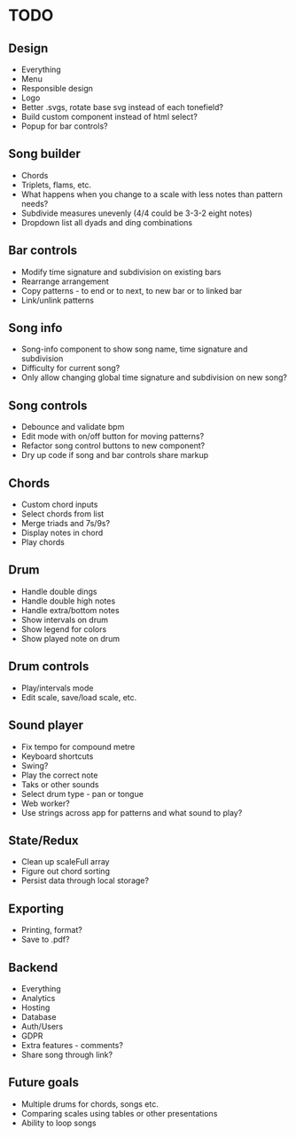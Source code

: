# TODO

## Design

* Everything
* Menu
* Responsible design
* Logo
* Better .svgs, rotate base svg instead of each tonefield?
* Build custom component instead of html select?
* Popup for bar controls?

## Song builder

* Chords
* Triplets, flams, etc.
* What happens when you change to a scale with less notes than pattern needs?
* Subdivide measures unevenly (4/4 could be 3-3-2 eight notes)
* Dropdown list all dyads and ding combinations

## Bar controls

* Modify time signature and subdivision on existing bars
* Rearrange arrangement
* Copy patterns - to end or to next, to new bar or to linked bar
* Link/unlink patterns

## Song info

* Song-info component to show song name, time signature and subdivision
* Difficulty for current song?
* Only allow changing global time signature and subdivision on new song?

## Song controls

* Debounce and validate bpm
* Edit mode with on/off button for moving patterns?
* Refactor song control buttons to new component?
* Dry up code if song and bar controls share markup

## Chords

* Custom chord inputs
* Select chords from list
* Merge triads and 7s/9s?
* Display notes in chord
* Play chords

## Drum

* Handle double dings
* Handle double high notes
* Handle extra/bottom notes
* Show intervals on drum
* Show legend for colors
* Show played note on drum

## Drum controls

* Play/intervals mode
* Edit scale, save/load scale, etc.

## Sound player

* Fix tempo for compound metre
* Keyboard shortcuts
* Swing?
* Play the correct note
* Taks or other sounds
* Select drum type - pan or tongue
* Web worker?
* Use strings across app for patterns and what sound to play?

## State/Redux

* Clean up scaleFull array
* Figure out chord sorting
* Persist data through local storage?

## Exporting
  
* Printing, format?
* Save to .pdf?

## Backend

* Everything
* Analytics
* Hosting
* Database
* Auth/Users
* GDPR
* Extra features - comments?
* Share song through link?

## Future goals

* Multiple drums for chords, songs etc.
* Comparing scales using tables or other presentations
* Ability to loop songs

